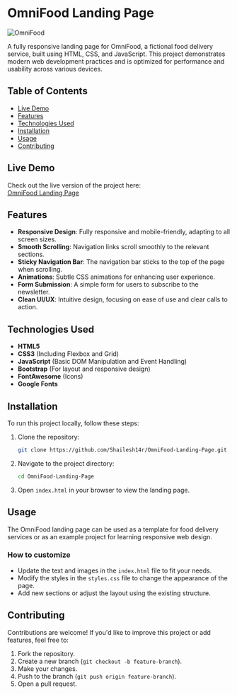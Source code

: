 
# OmniFood Landing Page

![OmniFood](https://shailesh14r.github.io/OmniFood-Landing-Page/images/omnifood-logo.png)

A fully responsive landing page for OmniFood, a fictional food delivery service, built using HTML, CSS, and JavaScript. This project demonstrates modern web development practices and is optimized for performance and usability across various devices.

## Table of Contents

- [Live Demo](#live-demo)
- [Features](#features)
- [Technologies Used](#technologies-used)
- [Installation](#installation)
- [Usage](#usage)
- [Contributing](#contributing)

## Live Demo

Check out the live version of the project here:  
[OmniFood Landing Page](https://shailesh14r.github.io/OmniFood-Landing-Page/)

## Features

- **Responsive Design**: Fully responsive and mobile-friendly, adapting to all screen sizes.
- **Smooth Scrolling**: Navigation links scroll smoothly to the relevant sections.
- **Sticky Navigation Bar**: The navigation bar sticks to the top of the page when scrolling.
- **Animations**: Subtle CSS animations for enhancing user experience.
- **Form Submission**: A simple form for users to subscribe to the newsletter.
- **Clean UI/UX**: Intuitive design, focusing on ease of use and clear calls to action.

## Technologies Used

- **HTML5**
- **CSS3** (Including Flexbox and Grid)
- **JavaScript** (Basic DOM Manipulation and Event Handling)
- **Bootstrap** (For layout and responsive design)
- **FontAwesome** (Icons)
- **Google Fonts**

## Installation

To run this project locally, follow these steps:

1. Clone the repository:

    ```bash
    git clone https://github.com/Shailesh14r/OmniFood-Landing-Page.git
    ```

2. Navigate to the project directory:

    ```bash
    cd OmniFood-Landing-Page
    ```

3. Open `index.html` in your browser to view the landing page.

## Usage

The OmniFood landing page can be used as a template for food delivery services or as an example project for learning responsive web design.

### How to customize

- Update the text and images in the `index.html` file to fit your needs.
- Modify the styles in the `styles.css` file to change the appearance of the page.
- Add new sections or adjust the layout using the existing structure.


## Contributing

Contributions are welcome! If you'd like to improve this project or add features, feel free to:

1. Fork the repository.
2. Create a new branch (`git checkout -b feature-branch`).
3. Make your changes.
4. Push to the branch (`git push origin feature-branch`).
5. Open a pull request.

